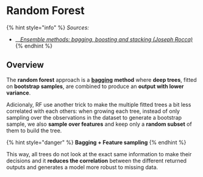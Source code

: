 # Random Forest

{% hint style="info" %}
_Sources:_

* \_\_[_Ensemble methods: bagging, boosting and stacking \(Joseph Rocca\)_](https://towardsdatascience.com/ensemble-methods-bagging-boosting-and-stacking-c9214a10a205)
{% endhint %}

## Overview

The **random forest** approach is a [**bagging**](../../../ml-techniques/ensemble-methods.md#bagging) **method** where **deep trees**, fitted on **bootstrap samples**, are combined to produce an **output with lower variance**.

Adicionaly, RF use another trick to make the multiple fitted trees a bit less correlated with each others: when growing each tree, instead of only sampling over the observations in the dataset to generate a bootstrap sample, we also **sample over features** and keep only a **random subset** of them to build the tree.

{% hint style="danger" %}
**Bagging + Feature sampling**
{% endhint %}

This way, all trees do not look at the exact same information to make their decisions and it **reduces the correlation** between the different returned outputs and generates a model more robust to missing data.

